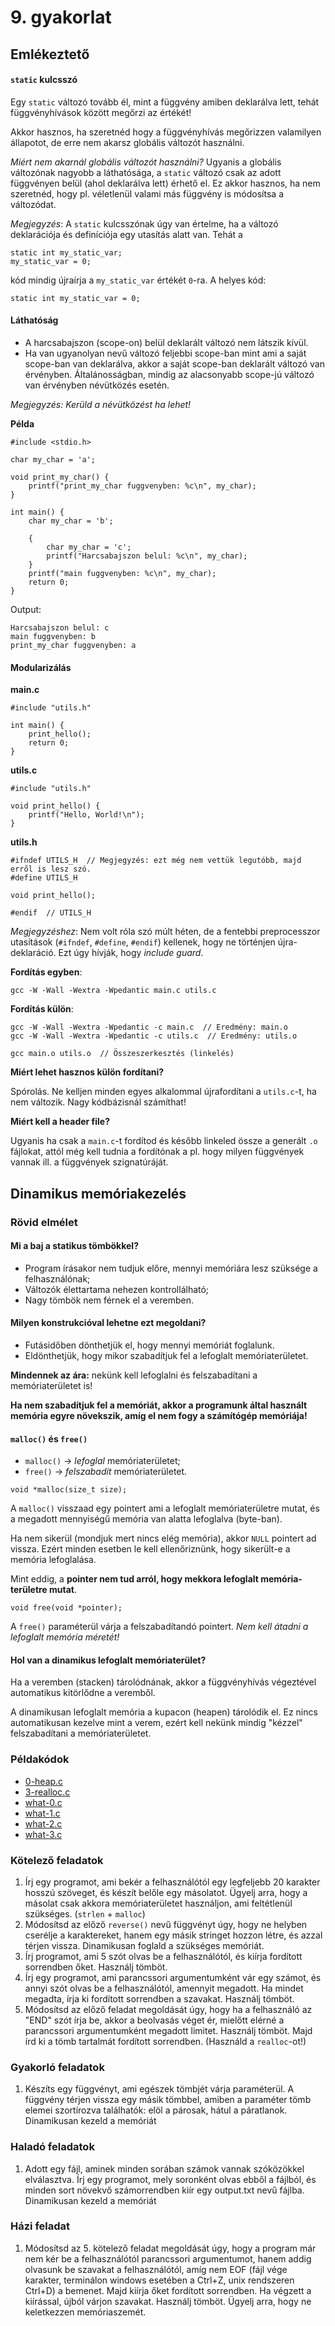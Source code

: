 # 9. gyakorlat

## Emlékeztető

#### `static` kulcsszó

Egy `static` változó tovább él, mint a függvény amiben deklarálva lett, tehát függvényhívások között megőrzi az értékét!

Akkor hasznos, ha szeretnéd hogy a függvényhívás megőrizzen valamilyen állapotot, de erre nem akarsz globális változót használni.

*Miért nem akarnál globális változót használni?* Ugyanis a globális változónak nagyobb a láthatósága, a `static` változó csak az adott függvényen belül (ahol deklarálva lett) érhető el. Ez akkor hasznos, ha nem szeretnéd, hogy pl. véletlenül valami más függvény is módosítsa a változódat.

*Megjegyzés*: A `static` kulcsszónak úgy van értelme, ha a változó deklarációja és definíciója egy utasítás alatt van. Tehát a
```
static int my_static_var;
my_static_var = 0;
```
kód mindig újraírja a `my_static_var` értékét `0`-ra. A helyes kód:
```
static int my_static_var = 0;
```

#### Láthatóság

- A harcsabajszon (scope-on) belül deklarált változó nem látszik kívül.
- Ha van ugyanolyan nevű változó feljebbi scope-ban mint ami a saját scope-ban van deklarálva, akkor a saját scope-ban deklarált változó van érvényben. Általánosságban, mindig az alacsonyabb scope-jú változó van érvényben névütközés esetén.

*Megjegyzés: Kerüld a névütközést ha lehet!*

**Példa**

```
#include <stdio.h>

char my_char = 'a';

void print_my_char() {
    printf("print_my_char fuggvenyben: %c\n", my_char);
}

int main() {
    char my_char = 'b';

    {
        char my_char = 'c';
        printf("Harcsabajszon belul: %c\n", my_char);
    }
    printf("main fuggvenyben: %c\n", my_char);
    return 0;
}
```
Output:
```
Harcsabajszon belul: c
main fuggvenyben: b
print_my_char fuggvenyben: a
```

#### Modularizálás

**main.c**

```
#include "utils.h"

int main() {
    print_hello();
    return 0;
}
```

**utils.c**

```
#include "utils.h"

void print_hello() {
    printf("Hello, World!\n");
}
```

**utils.h**

```
#ifndef UTILS_H  // Megjegyzés: ezt még nem vettük legutóbb, majd erről is lesz szó.
#define UTILS_H

void print_hello();

#endif  // UTILS_H
```

*Megjegyzéshez*: Nem volt róla szó múlt héten, de a fentebbi preprocesszor utasítások (`#ifndef`, `#define`, `#endif`) kellenek, hogy ne történjen újra-deklaráció. Ezt úgy hívják, hogy *include guard*. 

**Fordítás egyben**:
```
gcc -W -Wall -Wextra -Wpedantic main.c utils.c
```

**Fordítás külön**:
```
gcc -W -Wall -Wextra -Wpedantic -c main.c  // Eredmény: main.o
gcc -W -Wall -Wextra -Wpedantic -c utils.c  // Eredmény: utils.o

gcc main.o utils.o  // Összeszerkesztés (linkelés)
```

**Miért lehet hasznos külön fordítani?**

Spórolás. Ne kelljen minden egyes alkalommal újrafordítani a `utils.c`-t, ha nem változik. Nagy kódbázisnál számíthat!

**Miért kell a header file?**

Ugyanis ha csak a `main.c`-t fordítod és később linkeled össze a generált `.o` fájlokat, attól még kell tudnia a fordítónak a pl. hogy milyen függvények vannak ill. a függvények szignatúráját.

## Dinamikus memóriakezelés

### Rövid elmélet

#### Mi a baj a statikus tömbökkel?

- Program írásakor nem tudjuk előre, mennyi memóriára lesz szüksége a felhasználónak;
- Változók élettartama nehezen kontrollálható;
- Nagy tömbök nem férnek el a veremben.

#### Milyen konstrukcióval lehetne ezt megoldani?

- Futásidőben dönthetjük el, hogy mennyi memóriát foglalunk.
- Eldönthetjük, hogy mikor szabadítjuk fel a lefoglalt memóriaterületet.

**Mindennek az ára:** nekünk kell lefoglalni és felszabadítani a memóriaterületet is!

**Ha nem szabadítjuk fel a memóriát, akkor a programunk által használt memória egyre növekszik, amíg el nem fogy a számítógép memóriája!**


#### `malloc()` és `free()`

- `malloc()` -> *lefoglal* memóriaterületet;
- `free()` -> *felszabadít* memóriaterületet.

```
void *malloc(size_t size);
```

A `malloc()` visszaad egy pointert ami a lefoglalt memóriaterületre mutat, és a megadott mennyiségű memória van alatta lefoglalva (byte-ban).

Ha nem sikerül (mondjuk mert nincs elég memória), akkor `NULL` pointert ad vissza. Ezért minden esetben le kell ellenőriznünk, hogy sikerült-e a memória lefoglalása.

Mint eddig, a **pointer nem tud arról, hogy mekkora lefoglalt memória-területre mutat**.

```
void free(void *pointer);
```

A `free()` paraméterül várja a felszabadítandó pointert. *Nem kell átadni a lefoglalt memória méretét!*

#### Hol van a dinamikus lefoglalt memóriaterület?

Ha a veremben (stacken) tárolódnának, akkor a függvényhívás végeztével automatikus kitörlődne a veremből.

A dinamikusan lefoglalt memória a kupacon (heapen) tárolódik el. Ez nincs automatikusan kezelve mint a verem, ezért kell nekünk mindig "kézzel" felszabadítani a memóriaterületet.

### Példakódok

- [0-heap.c](0-heap.c)
- [3-realloc.c](3-realloc.c)
- [what-0.c](what-0.c)
- [what-1.c](what-1.c)
- [what-2.c](what-2.c)
- [what-3.c](what-3.c)

### Kötelező feladatok

1. Írj egy programot, ami bekér a felhasználótól egy legfeljebb 20 karakter hosszú szöveget, és készít belőle egy másolatot. Ügyelj arra, hogy a másolat csak akkora memóriaterületet használjon, ami feltétlenül szükséges. (`strlen` + `malloc`)
2. Módosítsd az előző `reverse()` nevű függvényt úgy, hogy ne helyben cserélje a karaktereket, hanem egy másik stringet hozzon létre, és azzal térjen vissza. Dinamikusan foglald a szükséges memóriát.
3. Írj programot, ami 5 szót olvas be a felhasználótól, és kiírja fordított sorrendben őket. Használj tömböt.
4. Írj egy programot, ami parancssori argumentumként vár egy számot, és annyi szót olvas be a felhasználótól, amennyit megadott. Ha mindet megadta, írja ki fordított sorrendben a szavakat. Használj tömböt.
5. Módosítsd az előző feladat megoldását úgy, hogy ha a felhasználó az "END" szót írja be, akkor a beolvasás véget ér, mielőtt elérné a parancssori argumentumként megadott limitet. Használj tömböt. Majd írd ki a tömb tartalmát fordított sorrendben. (Használd a `realloc`-ot!)

### Gyakorló feladatok

1. Készíts egy függvényt, ami egészek tömbjét várja paraméterül. A függvény térjen vissza egy másik tömbbel, amiben a paraméter tömb elemei szortírozva találhatók: elöl a párosak, hátul a páratlanok. Dinamikusan kezeld a memóriát

### Haladó feladatok

1. Adott egy fájl, aminek minden sorában számok vannak szóközökkel elválasztva. Írj egy programot, mely soronként olvas ebből a fájlból, és minden sort növekvő számorrendben kiír egy output.txt nevű fájlba. Dinamikusan kezeld a memóriát

### Házi feladat

1. Módosítsd az 5. kötelező feladat megoldását úgy, hogy a program már nem kér be a felhasználótól parancssori argumentumot, hanem addig olvasunk be szavakat a felhasználótól, amíg nem EOF (fájl vége karakter, terminálon windows esetében a Ctrl+Z, unix rendszeren Ctrl+D) a bemenet. Majd kiírja őket fordított sorrendben. Ha végzett a kiírással, újból várjon szavakat. Használj tömböt. Ügyelj arra, hogy ne keletkezzen memóriaszemét.
